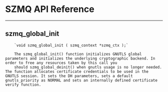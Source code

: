 SZMQ API Reference
=====
---

szmq_global_init
----
        `void szmq_global_init ( szmq_context *szmq_ctx );`
        
        The szmq_global_init() function initializes GNUTLS global parameters and initializes the underlying cryptographic backend. In order to free any resources taken by this call you 
        should szmq_global_deinit() when gnutls usage is no longer needed. The function allocates certificate credentials to be used in the GNUTLS session. It sets the DH parameters, sets a default gnutls_priority as NORMAL and sets an internally defined certificate verify function.
